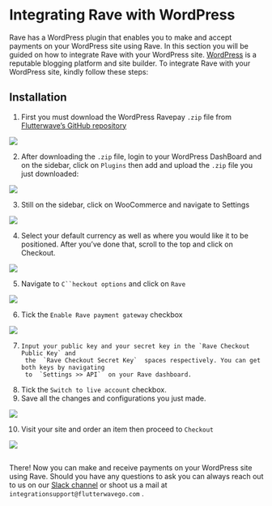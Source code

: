 # Integrating Rave with WordPress


Rave has a WordPress plugin that enables you to make and accept payments on your WordPress site using Rave. In this section you will be guided on how to integrate  Rave with your WordPress site. [WordPress](https://wordpress.com/) is a reputable blogging platform and site builder. To integrate Rave with your WordPress site, kindly follow these steps:



## Installation

 1.  First you must download the WordPress Ravepay  `.zip`  file from
      [Flutterwave’s GitHub repository](https://github.com/Flutterwave/wp-rave-payment-forms)



![](https://d2mxuefqeaa7sj.cloudfront.net/s_9F9D8CC812DE0AB26F731BB8B0819DB968ED36D0D61E4BEA6F7B4993F864034A_1522244484505_wordpressplugin_flutterwave.PNG)


 2.  After downloading the  `.zip`  file, login to your WordPress DashBoard and on the sidebar,
      click on `Plugins`  then add and upload the  `.zip`  file you just downloaded:




![](https://files.readme.io/08ee6a9-sc_2.png)

  

   3.  Still on the sidebar, click on WooCommerce and navigate to Settings

  
![](https://files.readme.io/771e167-sc_3.png)




4. Select your default currency as well as where you would like it to be positioned. After you’ve done that, scroll to the top and click on Checkout.


  
![](https://files.readme.io/ad64cbe-sc_5.png)

  
5.  Navigate to `C``heckout options` and click on `Rave`
  
![](https://files.readme.io/a2ded17-sc_6.png)


  6.  Tick the  `Enable Rave payment gateway`  checkbox


![](https://files.readme.io/f6832ca-sc_7.png)


   7.     Input your public key and your secret key in the `Rave Checkout Public Key` and
           the  `Rave Checkout Secret Key`  spaces respectively. You can get both keys by navigating
           to  `Settings >> API`  on your Rave dashboard.
      
   8.   Tick the  `Switch to live account`  checkbox. 
   9.   Save all the changes and configurations you just made.
     

![](https://files.readme.io/532f07d-sc_8.png)


 10.  Visit your site and order an item then proceed to `Checkout`


  
![](https://files.readme.io/e248d1e-sc001.PNG)

## 

There!  Now you can make and receive payments on your WordPress site using Rave.  Should you have any questions to ask you can always reach out to us on our [Slack channel](https://flutterwavedevelopers.slack.com) or shoot us a mail at  `integrationsupport@flutterwavego.com` .

